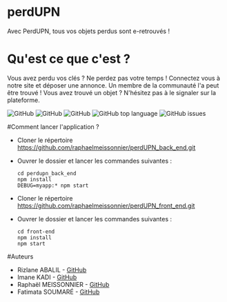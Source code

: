 # perdUPN
Avec PerdUPN, tous vos objets perdus sont e-retrouvés !

# Qu'est ce que c'est ? 
Vous avez perdu vos clés ? Ne perdez pas votre temps ! Connectez vous à notre site et déposer une annonce. Un membre de la communauté l'a peut être trouvé ! 
Vous avez trouvé un objet ? N'hésitez pas à le signaler sur la plateforme. 

<img alt="GitHub" src="https://img.shields.io/github/license/raphaelmeissonnier/perdUPN_back_end">
<img alt="GitHub" src="https://img.shields.io/github/v/tag/raphaelmeissonnier/perdUPN_back_end?style=plastic">
<img alt="GitHub" src="https://img.shields.io/travis/com/raphaelmeissonnier/perdUPN_back_end?style=plastic">
<img alt="GitHub top language" src="https://img.shields.io/github/languages/top/raphaelmeissonnier/perdUPN_back_end"> 
<img alt="GitHub issues" src="https://img.shields.io/github/issues/raphaelmeissonnier/perdUPN_back_end">


#Comment lancer l'application ? 
* Cloner le répertoire https://github.com/raphaelmeissonnier/perdUPN_back_end.git
* Ouvrer le dossier et lancer les commandes suivantes :
    ```
    cd perdupn_back_end
    npm install 
    DEBUG=myapp:* npm start
    ```

* Cloner le répertoire https://github.com/raphaelmeissonnier/perdUPN_front_end.git
* Ouvrer le dossier et lancer les commandes suivantes :
   ```
  cd front-end
  npm install 
  npm start
  ```

#Auteurs 
* Rizlane ABALIL - [GitHub](https://github.com/RizlaneAbalil)
* Imane KADI - [GitHub](https://github.com/ImnKadi)
* Raphaël MEISSONNIER - [GitHub](https://github.com/fatilbss)
* Fatimata SOUMARÉ - [GitHub](https://github.com/meissonnierraphael)
